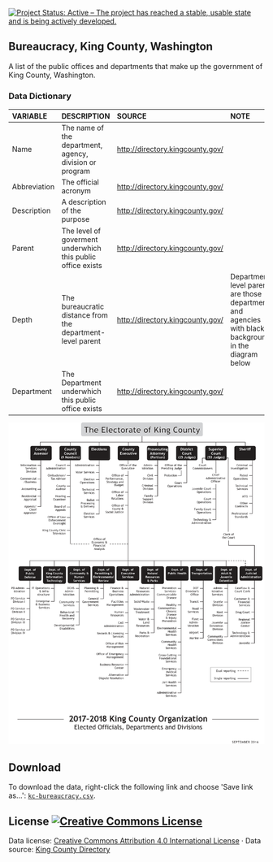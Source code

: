 
<a href="http://www.repostatus.org/#active"><img src="http://www.repostatus.org/badges/latest/active.svg" alt="Project Status: Active – The project has reached a stable, usable state and is being actively developed." /></a>

Bureaucracy, King County, Washington
------------------------------------

A list of the public offices and departments that make up the government of King County, Washington.

### Data Dictionary

| VARIABLE     | DESCRIPTION                                                 | SOURCE                             | NOTE                                                                                                    |
|:-------------|:------------------------------------------------------------|:-----------------------------------|:--------------------------------------------------------------------------------------------------------|
| Name         | The name of the department, agency, division or program     | <http://directory.kingcounty.gov/> |                                                                                                         |
| Abbreviation | The official acronym                                        | <http://directory.kingcounty.gov/> |                                                                                                         |
| Description  | A description of the purpose                                | <http://directory.kingcounty.gov/> |                                                                                                         |
| Parent       | The level of goverment underwhich this public office exists | <http://directory.kingcounty.gov/> |                                                                                                         |
| Depth        | The bureaucratic distance from the department-level parent  | <http://directory.kingcounty.gov/> | Department-level parents are those departments and agencies with black backgrounds in the diagram below |
| Department   | The Department underwhich this public office exists         | <http://directory.kingcounty.gov/> |                                                                                                         |

![](https://github.com/tiernanmartin/datasets/raw/master/king-county-bureaucracy/resources/kc-org-chart-higher-res.png)

Download
--------

To download the data, right-click the following link and choose 'Save link as...': [`kc-bureaucracy.csv`](https://github.com/tiernanmartin/datasets/raw/master/king-county-bureaucracy/data/kc-bureaucracy.csv).

License <a rel="license" href="http://creativecommons.org/licenses/by/4.0/"><img alt="Creative Commons License" style="border-width:0" src="https://i.creativecommons.org/l/by/4.0/80x15.png" /></a>
----------------------------------------------------------------------------------------------------------------------------------------------------------------------------------------------------

Data license: [Creative Commons Attribution 4.0 International License](http://creativecommons.org/licenses/by/4.0/) · Data source: [King County Directory](http://directory.kingcounty.gov/)
